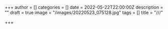 +++
author = []
categories = []
date = 2022-05-22T22:00:00Z
description = ""
draft = true
image = "/images/20220523_075128.jpg"
tags = []
title = "///"

+++
